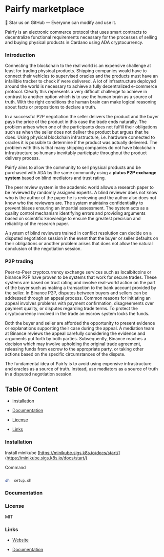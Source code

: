 
# Pairfy marketplace

  
🚀 Star us on GitHub — Everyone can modify and use it.
 

Pairfy is an electronic commerce protocol that uses smart contracts to decentralize functional requirements necessary for the processes of selling and buying physical products in Cardano using ADA cryptocurrency.


### Introduction

Connecting the blockchain to the real world is an expensive challenge at least for trading physical products. Shipping companies would have to connect their vehicles to supervised oracles and the products must have an infallible tracker to check if were delivered. A lot of infrastructure deployed around the world is necessary to achieve a fully decentralized e-commerce protocol. Clearly this represents a very difficult challenge to achieve in contrast to another option which is to use the human brain as a source of truth. With the right conditions the human brain can make logical reasoning about facts or propositions to declare a truth.

In a successful P2P negotiation the seller delivers the product and the buyer pays the price of the product in this case the trade ends naturally. The problem arises when one of the participants does not fulfill their obligations such as when the seller does not deliver the product but argues that he does. Using physical blockchain infrastructure, i.e. hardware connected to oracles it is possible to determine if the product was actually delivered. The problem with this is that many shipping companies do not have blockchain infrastructure so humans inevitably participate throughout the product delivery process.

  

Pairfy aims to allow the community to sell physical products and be purchased with ADA by the same community using a **plutus P2P exchange system** based on blind mediators and trust rating.

  

The peer review system in the academic world allows a research paper to be reviewed by randomly assigned experts. A blind reviewer does not know who is the author of the paper he is reviewing and the author also does not know who the reviewers are. The system maintains confidentiality to prevent biases ensuring an impartial assessment. The system acts as a quality control mechanism identifying errors and providing arguments based on scientific knowledge to ensure the greatest precision and reliability of the research paper.

  

A system of blind reviewers trained in conflict resolution can decide on a disputed negotiation session in the event that the buyer or seller defaults on their obligations or another problem arises that does not allow the natural conclusion of the negotiation session.

  

### P2P trading

  

Peer-to-Peer cryptocurrency exchange services such as localbitcoins or binance P2P have proven to be systems that work for secure trades. These systems are based on trust rating and involve real-world action on the part of the buyer such as making a transaction to the bank account provided by the seller. In Binance P2P, disputes between buyers and sellers can be addressed through an appeal process. Common reasons for initiating an appeal involves problems with payment confirmation, disagreements over payment quality, or disputes regarding trade terms. To protect the cryptocurrency involved in the trade an escrow system locks the funds.

  

Both the buyer and seller are afforded the opportunity to present evidence or explanations supporting their case during the appeal. A mediation team at Binance reviews the appeal carefully considering the evidence and arguments put forth by both parties. Subsequently, Binance reaches a decision which may involve upholding the original trade agreement, releasing funds from escrow to the appropriate party, or taking other actions based on the specific circumstances of the dispute.

  

The fundamental idea of Pairfy is to avoid using expensive infrastructure and oracles as a source of truth. Instead, use mediators as a source of truth in a disputed negotiation session.

  

## Table Of Content

  

- [Installation](#installation)

- [Documentation](#documentation)

- [License](#license)

- [Links](#links)

  

### Installation

  

Install minikube [https://minikube.sigs.k8s.io/docs/start/](https://minikube.sigs.k8s.io/docs/start/)

  

Command

  

```bash

sh  setup.sh

```

  

### Documentation

  

### License

  

MIT

  

### Links

  

* [Website](https://twitter.com/Pairfy_io)

* [Documentation](https://twitter.com/Pairfy_io)
